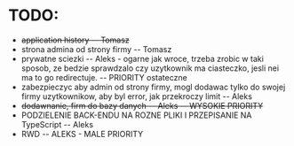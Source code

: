 # TODO:

- ~~application history -- Tomasz~~
- strona admina od strony firmy -- Tomasz
- prywatne sciezki -- Aleks - ogarne jak wroce, trzeba zrobic w taki sposob, ze bedzie sprawdzalo czy uzytkownik ma ciasteczko, jesli nei ma to go redirectuje. -- PRIORITY ostateczne
- zabezpieczyc aby admin od strony firmy, mogl dodawac tylko do swojej firmy uzytkownikow, aby byl error, jak przekroczy limit -- Aleks
- ~~dodawnanie, firm do bazy danych -- Aleks -- WYSOKIE PRIORITY~~
- PODZIELENIE BACK-ENDU NA ROZNE PLIKI I PRZEPISANIE NA TypeScript -- Aleks
- RWD -- ALEKS - MALE PRIORITY
